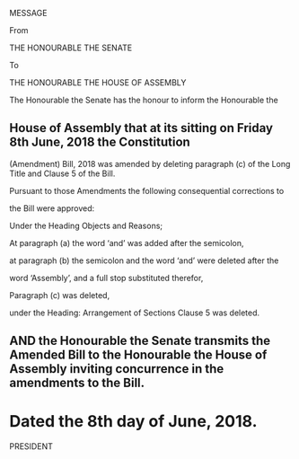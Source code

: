 MESSAGE

From

THE HONOURABLE THE SENATE

To

THE HONOURABLE THE HOUSE OF ASSEMBLY

The  Honourable  the  Senate  has  the  honour  to  inform  the  Honourable  the
## House  of  Assembly  that  at  its  sitting  on  Friday  8th  June,  2018  the  Constitution
(Amendment) Bill, 2018 was amended by deleting paragraph (c) of the Long Title
and Clause 5 of the Bill.

Pursuant  to  those  Amendments  the  following  consequential  corrections  to

the Bill were approved:

Under the Heading Objects and Reasons;

At paragraph (a) the word ‘and’ was added after the semicolon,

at  paragraph  (b)  the  semicolon  and  the  word  ‘and’  were  deleted  after  the

word ‘Assembly’, and a full stop substituted therefor,

Paragraph (c) was deleted,

under the Heading: Arrangement of Sections Clause 5 was deleted.

## AND  the  Honourable  the  Senate  transmits  the  Amended  Bill  to  the Honourable the House of Assembly inviting concurrence in the amendments to the Bill.

# Dated the 8th day of June, 2018.

PRESIDENT

